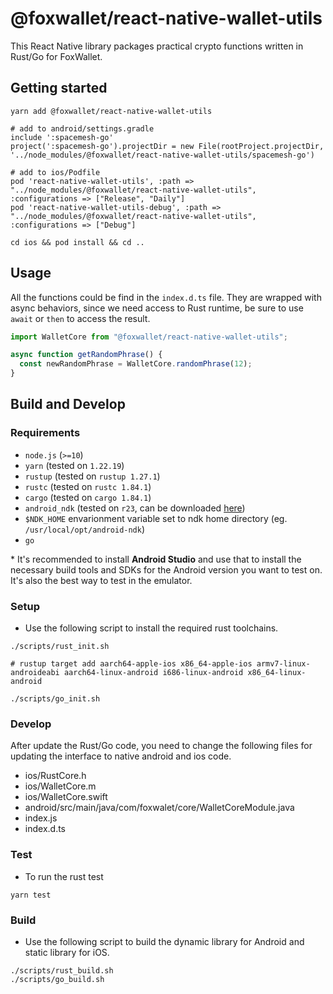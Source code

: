# @foxwallet/react-native-wallet-utils

This React Native library packages practical crypto functions written in Rust/Go for FoxWallet.

## Getting started

```shell script
yarn add @foxwallet/react-native-wallet-utils

# add to android/settings.gradle
include ':spacemesh-go'
project(':spacemesh-go').projectDir = new File(rootProject.projectDir, '../node_modules/@foxwallet/react-native-wallet-utils/spacemesh-go')

# add to ios/Podfile
pod 'react-native-wallet-utils', :path => "../node_modules/@foxwallet/react-native-wallet-utils", :configurations => ["Release", "Daily"]
pod 'react-native-wallet-utils-debug', :path => "../node_modules/@foxwallet/react-native-wallet-utils", :configurations => ["Debug"]

cd ios && pod install && cd ..
```

## Usage

All the functions could be find in the `index.d.ts` file. They are wrapped with async behaviors, since we need access to Rust runtime, be sure to use `await` or `then` to access the result.

```javascript
import WalletCore from "@foxwallet/react-native-wallet-utils";

async function getRandomPhrase() {
  const newRandomPhrase = WalletCore.randomPhrase(12);
}
```

## Build and Develop

### Requirements

- `node.js` (`>=10`)
- `yarn` (tested on `1.22.19`)
- `rustup` (tested on `rustup 1.27.1`)
- `rustc` (tested on `rustc 1.84.1`)
- `cargo` (tested on `cargo 1.84.1`)
- `android_ndk` (tested on `r23`, can be downloaded [here](https://developer.android.com/ndk/downloads))
- `$NDK_HOME` envarionment variable set to ndk home directory (eg. `/usr/local/opt/android-ndk`)
- `go`

\* It's recommended to install **Android Studio** and use that to install the necessary build tools and SDKs for the Android version you want to test on. It's also the best way to test in the emulator.

### Setup

- Use the following script to install the required rust toolchains.

```shell script
./scripts/rust_init.sh

# rustup target add aarch64-apple-ios x86_64-apple-ios armv7-linux-androideabi aarch64-linux-android i686-linux-android x86_64-linux-android

./scripts/go_init.sh
```

### Develop

After update the Rust/Go code, you need to change the following files for updating the interface to native android and ios code.

- ios/RustCore.h
- ios/WalletCore.m
- ios/WalletCore.swift
- android/src/main/java/com/foxwalet/core/WalletCoreModule.java
- index.js
- index.d.ts

### Test

- To run the rust test

```shell script
yarn test
```

### Build

- Use the following script to build the dynamic library for Android and static library for iOS.

```shell script
./scripts/rust_build.sh
./scripts/go_build.sh
```

